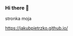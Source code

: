 ### Hi there 👋

<!--


🔭 I’m currently working on PROJEKTEM PACMANA
🌱 I’m currently learning ANALIZA MATEMATYCZNA
⚡ Fun fact: wariantowszachowych jest wiecej niz atomów w obserwowalnym wszechświecie
--> stronka moja
  https://jakubpietrzko.github.io/

